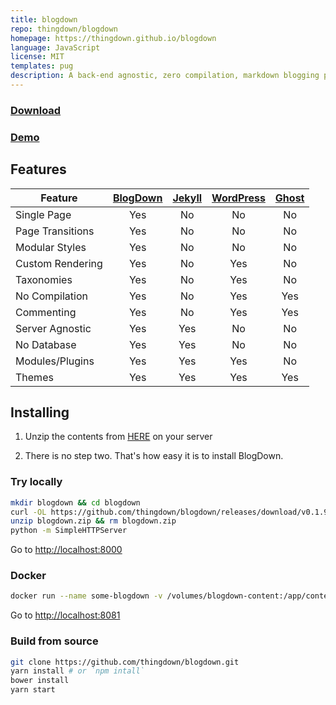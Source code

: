 ```yaml
---
title: blogdown
repo: thingdown/blogdown
homepage: https://thingdown.github.io/blogdown
language: JavaScript
license: MIT
templates: pug
description: A back-end agnostic, zero compilation, markdown blogging platform
---
```


### [Download](https://github.com/thingdown/blogdown/releases/download/v0.1.9/blogdown.zip)
### [Demo](https://thingdown.github.io/blogdown)


## Features

| Feature          | [BlogDown](https://github.com/thingdown/blogdown) | [Jekyll](https://jekyllrb.com/) | [WordPress](https://wordpress.org/) | [Ghost](https://ghost.org/) |
| ---------------- | :-----------------------------------------------: | :-----------------------------: | :---------------------------------: | :-------------------------: |
| Single Page      | Yes                                               | No                              | No                                  | No                          |
| Page Transitions | Yes                                               | No                              | No                                  | No                          |
| Modular Styles   | Yes                                               | No                              | No                                  | No                          |
| Custom Rendering | Yes                                               | No                              | Yes                                 | No                          |
| Taxonomies       | Yes                                               | No                              | Yes                                 | No                          |
| No Compilation   | Yes                                               | No                              | Yes                                 | Yes                         |
| Commenting       | Yes                                               | No                              | Yes                                 | Yes                         |
| Server Agnostic  | Yes                                               | Yes                             | No                                  | No                          |
| No Database      | Yes                                               | Yes                             | No                                  | No                          |
| Modules/Plugins  | Yes                                               | Yes                             | Yes                                 | No                          |
| Themes           | Yes                                               | Yes                             | Yes                                 | Yes                         |


## Installing

1. Unzip the contents from [HERE](https://github.com/thingdown/blogdown/releases/download/v0.1.9/blogdown.zip) on your server

2. There is no step two. That's how easy it is to install BlogDown.

### Try locally

```sh
mkdir blogdown && cd blogdown
curl -OL https://github.com/thingdown/blogdown/releases/download/v0.1.9/blogdown.zip
unzip blogdown.zip && rm blogdown.zip
python -m SimpleHTTPServer
```

Go to [http://localhost:8000](http://localhost:8000)

### Docker

```sh
docker run --name some-blogdown -v /volumes/blogdown-content:/app/content -p 8081:8081 thingdown/blogdown:latest
```

Go to [http://localhost:8081](http://localhost:8081)

### Build from source

```sh
git clone https://github.com/thingdown/blogdown.git
yarn install # or `npm intall`
bower install
yarn start
```
